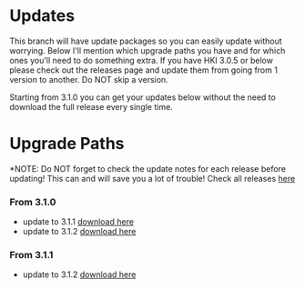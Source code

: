 # Updates

This branch will have update packages so you can easily update without worrying. Below I'll mention which upgrade paths you have and for which ones you'll need to do something extra. If you have HKI 3.0.5 or below please check out the releases page and update them from going from 1 version to another. Do NOT skip a version.

Starting from 3.1.0 you can get your updates below without the need to download the full release every single time.

# Upgrade Paths
*NOTE: Do NOT forget to check the update notes for each release before updating! This can and will save you a lot of trouble! Check all releases [here](https://github.com/jimz011/homekit-infused/releases)

### From 3.1.0
- update to 3.1.1 [download here](https://github.com/jimz011/homekit-infused/raw/updates/update.v3.1.1.zip)
- update to 3.1.2 [download here](https://github.com/jimz011/homekit-infused/raw/updates/3.1.0-to-3.1.2.zip)

### From 3.1.1
- update to 3.1.2 [download here](https://github.com/jimz011/homekit-infused/raw/updates/3.1.1-to-3.1.2.zip)
